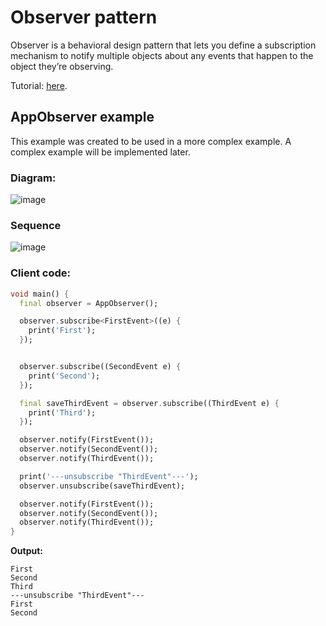 # Observer pattern
Observer is a behavioral design pattern that lets you define a subscription mechanism to notify 
multiple objects about any events that happen to the object they’re observing.

Tutorial: [here](https://refactoring.guru/design-patterns/observer).

## AppObserver example 
This example was created to be used in a more complex example.
A complex example will be implemented later.

### Diagram:
![image](https://user-images.githubusercontent.com/8049534/152783537-0c39c119-2e5b-44fb-9be1-a88840c7f7a1.png)

### Sequence
![image](https://user-images.githubusercontent.com/8049534/152049996-72131655-402d-4b92-b5d0-10e3f2dd0e79.png)

### Client code:
```dart
void main() {
  final observer = AppObserver();

  observer.subscribe<FirstEvent>((e) {
    print('First');
  });


  observer.subscribe((SecondEvent e) {
    print('Second');
  });

  final saveThirdEvent = observer.subscribe((ThirdEvent e) {
    print('Third');
  });

  observer.notify(FirstEvent());
  observer.notify(SecondEvent());
  observer.notify(ThirdEvent());

  print('---unsubscribe "ThirdEvent"---');
  observer.unsubscribe(saveThirdEvent);

  observer.notify(FirstEvent());
  observer.notify(SecondEvent());
  observer.notify(ThirdEvent());
}
```

**Output:**
```
First
Second
Third
---unsubscribe "ThirdEvent"---
First
Second
```
